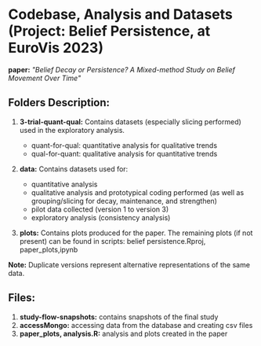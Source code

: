 # Codebase, Analysis and Datasets (Project: Belief Persistence, at EuroVis 2023)

**paper:** _"Belief Decay or Persistence? A Mixed-method Study on Belief Movement Over Time"_


## Folders Description:
1. **3-trial-quant-qual:** Contains datasets (especially slicing performed) used in the exploratory analysis.
      * quant-for-qual: quantitative analysis for qualitative trends
      * qual-for-quant: qualitative analysis for quantitative trends

2. **data:** Contains datasets used for: 
      * quantitative analysis
      * qualitative analysis and prototypical coding performed (as well as grouping/slicing for decay, maintenance, and strengthen)
      * pilot data collected (version 1 to version 3)
      * exploratory analysis (consistency analysis)

3. **plots:** Contains plots produced for the paper. The remaining plots (if not present) can be found in scripts: belief persistence.Rproj, paper_plots,ipynb


**Note:** Duplicate versions represent alternative representations of the same data.


## Files: 
1. **study-flow-snapshots:** contains snapshots of the final study 
2. **accessMongo:** accessing data from the database and creating csv files 
3. **paper_plots, analysis.R:** analysis and plots created in the paper
